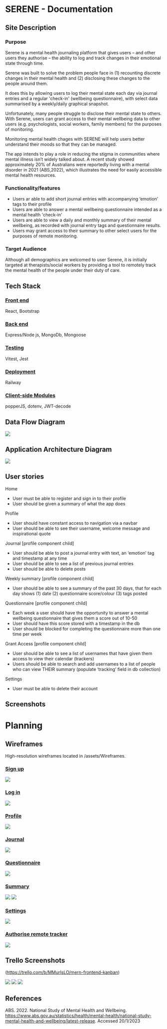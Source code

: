 # SERENE - Documentation 

## Site Description

### Purpose 

Serene is a mental health journaling platform that gives users – and other users they authorise – the ability to log and track changes in their emotional state through time.

Serene was built to solve the problem people face in (1) recounting discrete changes in their mental health and (2) disclosing these changes to the people around them.

It does this by allowing users to log their mental state each day via journal entries and a regular 'check-in' (wellbeing questionnaire), with select data summarised by a weekly/daily graphical snapshot. 

Unfortunately, many people struggle to disclose their mental state to others. With Serene, users can grant access to their mental wellbeing data to other users (e.g. psychologists, social workers, family members) for the purposes of monitoring.

Monitoring mental health chages with SERENE will help users better understand their moods so that they can be managed. 

The app intends to play a role in reducing the stigma in  communities where mental illness isn’t widely talked about. A recent study showed approximately 20% of Australians were reportedly living with a mental disorder in 2021 (ABS,2022), which illustrates the need for easily accessible mental health resources. 

### Functionality/features 


- Users ar able to add short journal entries with accompanying ‘emotion’ tags to their profile
- Users are able to answer a mental wellbeing questionnaire intended as a mental health 'check-in'
- Users are able to view a daily and monthly summary of their mental wellbeing, as recorded with journal entry tags and questionnaire results. 
- Users may grant access to their summary to other select users for the purposes of remote monitoring.

### Target Audience 

Although all demographics are welcomed to user Serene, it is initially targeted at therapists/social workers by providing a tool to remotely track the mental health of the people under their duty of care. 
  
## Tech Stack 

### <u>Front end</u>

React, Bootstrap

### <u>Back end</u>

Express/Node js, MongoDb, Mongoose 

### <u>Testing</u>

Vitest, Jest

### <u>Deployment</u>

Railway 

### <u>Client-side Modules</u>

popperJS, dotenv, JWT-decode

## Data Flow Diagram

![](./docs/dataflow.jpeg)

## Application Architecture Diagram

![](./docs/architecture.svg)


## User stories 

Home 
- User must be able to register and sign in to their profile 
- User should be given a summary of what the app does 

Profile 
- User should have constant access to navigation via a navbar
- User should be able to see their username, welcome message and inspirational quote

Journal [profile component child]
- User should be able to post a journal entry with text, an ‘emotion’ tag and timestamp at any time
- User should be able to see a list of previous journal entries
- User should be able to delete posts


Weekly summary [profile component child]
- User should be able to see a summary of the past 30 days, that for each day shows (1) date (2) questionnaire score/colour (3) tags posted 

Questionnaire [profile component child]
- Each week a user should have the opportunity to answer a mental wellbeing questionnaire that gives them a score out of 10-50  
- User should have this score stored with a timestamp in the db
- User should be blocked for completing the questionnaire more than one time per week

Grant Access [profile component child]
- User should be able to see a list of usernames that have given them access to view their calendar (trackers) 
- Users should be able to search and add usernames to a list of people who can view THEIR summary (populate ‘tracking’ field in db collection)

Settings 
- User must be able to delete their account

## Screenshots




# Planning 

## Wireframes 

High-resolution wireframes located in /assets/Wireframes.

### <u>Sign up</u>

![](/docs/wireframe%20screen%20comparison/loginwire.png)


### <u>Log in</u>
![](/docs/wireframe%20screen%20comparison/signupwire.png)

### <u>Profile</u>
![](/docs/wireframe%20screen%20comparison/homewire.png)

### <u>Journal</u>
![](/docs/wireframe%20screen%20comparison/journalwire.png)

### <u>Questionnaire</u>
![](/docs/wireframe%20screen%20comparison/questionairewire.png)

### <u>Summary</u>
![](/docs/wireframe%20screen%20comparison/summarywire.png) ![](/docs/wireframe%20screen%20comparison/summarymobile.png)



### <u>Settings</u>
![](/docs/wireframe%20screen%20comparison/trackersetting1.png)

### <u>Authorise remote tracker</u>
![](/docs/wireframe%20screen%20comparison/trackerlist.png)

## Trello Screenshots 
(https://trello.com/b/MMurIsLO/mern-frontend-kanban)  

![](/./docs/trello2.png)
![](/./docs/trello3.png)
![](/./docs/trello1.png)

## References 

ABS. 2022. National Study of Mental Health and Wellbeing. https://www.abs.gov.au/statistics/health/mental-health/national-study-mental-health-and-wellbeing/latest-release. Accessed 20/1/2023